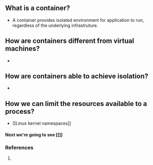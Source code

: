 
## What is a container?
- A container provides isolated environment for application to run, regardless of the underlying infrastruture.
## How are containers different from virtual machines?
-
## How are containers able to achieve isolation?
-
## How we can limit the resources available to a process?

- [[Linux kernel namespaces]]

#### Next we're going to see [[]]
### References
1.